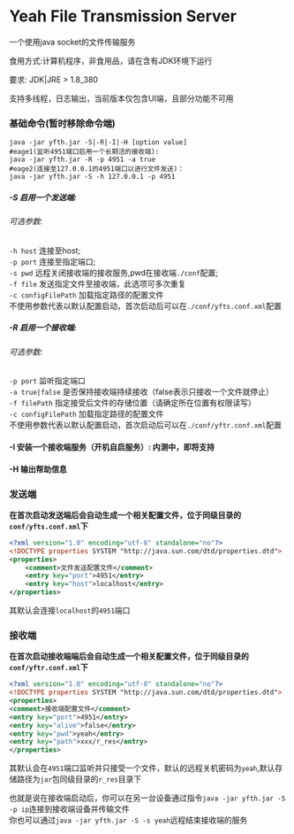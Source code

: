 # Yeah File Transmission Server
一个使用java socket的文件传输服务  

食用方式:计算机程序，非食用品，请在含有JDK环境下运行 

要求: JDK|JRE  > 1.8_380

支持多线程，日志输出，当前版本仅包含UI端，且部分功能不可用

### 基础命令(暂时移除命令端)
```shell
java -jar yfth.jar -S|-R|-I|-H [option value]
#eage1(监听4951端口启用一个长期活的接收端):
java -jar yfth.jar -R -p 4951 -a true 
#eage2(连接至127.0.0.1的4951端口以进行文件发送)：
java -jar yfth.jar -S -h 127.0.0.1 -p 4951
```
##### -S 启用一个发送端:
###### 可选参数:  
`-h host` 连接至host;  
`-p port` 连接至指定端口;  
`-s pwd` 远程关闭接收端的接收服务,pwd在接收端`./conf`配置;  
`-f file` 发送指定文件至接收端，此选项可多次重复  
`-c configFilePath` 加载指定路径的配置文件  
不使用参数代表以默认配置启动，首次启动后可以在`./conf/yfts.conf.xml`配置  
##### -R 启用一个接收端:
###### 可选参数:  
`-p port` 监听指定端口  
`-a true|false` 是否保持接收端持续接收（false表示只接收一个文件就停止）  
`-f filePath` 指定接受后文件的存储位置（请确定所在位置有权限读写）  
`-c configFilePath` 加载指定路径的配置文件  
不使用参数代表以默认配置启动，首次启动后可以在`./conf/yftr.conf.xml`配置  
####  -I 安装一个接收端服务（开机自启服务）: 内测中，即将支持
#### -H 输出帮助信息

### 发送端
**在首次启动发送端后会自动生成一个相关配置文件，位于同级目录的`conf/yfts.conf.xml`下**
```xml
<?xml version="1.0" encoding="utf-8" standalone="no"?>
<!DOCTYPE properties SYSTEM "http://java.sun.com/dtd/properties.dtd">
<properties>
    <comment>文件发送配置文件</comment>
    <entry key="port">4951</entry>
    <entry key="host">localhost</entry>
</properties>
```
其默认会连接`localhost`的`4951`端口
### 接收端
**在首次启动接收端端后会自动生成一个相关配置文件，位于同级目录的`conf/yftr.conf.xml`下**
```xml
<?xml version="1.0" encoding="utf-8" standalone="no"?>
<!DOCTYPE properties SYSTEM "http://java.sun.com/dtd/properties.dtd">
<properties>
<comment>接收端配置文件</comment>
<entry key="port">4951</entry>
<entry key="alive">false</entry>
<entry key="pwd">yeah</entry>
<entry key="path">xxx/r_res</entry>
</properties>
```
其默认会在`4951`端口监听并只接受一个文件，默认的远程关机密码为`yeah`,默认存储路径为`jar`包同级目录的`r_res`目录下  

也就是说在接收端启动后，你可以在另一台设备通过指令`java -jar yfth.jar -S -p ip`连接到接收端设备并传输文件  
你也可以通过`java -jar yfth.jar -S -s yeah`远程结束接收端的服务
